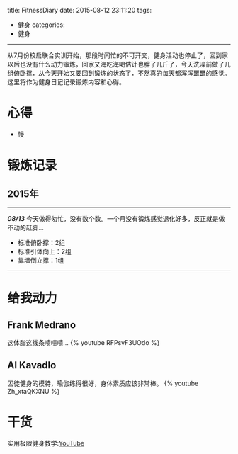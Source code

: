 title: FitnessDiary
date: 2015-08-12 23:11:20
tags:
- 健身
categories:
- 健身
---
从7月份校启联合实训开始，那段时间忙的不可开交，健身活动也停止了，回到家以后也没有什么动力锻炼，回家又海吃海喝估计也胖了几斤了，今天洗澡前做了几组俯卧撑，从今天开始又要回到锻炼的状态了，不然真的每天都浑浑噩噩的感觉。这里将作为健身日记记录锻炼内容和心得。
# 心得
* 慢

# 锻炼记录
## 2015年
---
_**08/13**_
今天做得匆忙，没有数个数。一个月没有锻炼感觉退化好多，反正就是做不动的赶脚...
* 标准俯卧撑：2组
* 标准引体向上：2组
* 靠墙倒立撑：1组
---
# 给我动力
## Frank Medrano
这体脂这线条啧啧啧...
{% youtube RFPsvF3UOdo %}
## AI Kavadlo
囚徒健身的模特，瑜伽练得很好，身体素质应该非常棒。
{% youtube Zh_xtaQKXNU %}
# 干货
实用极限健身教学:[YouTube](https://www.youtube.com/watch?v=qHvMDlQ8Zyk&list=PLs0p-jLG9MgSOfcBqABqg-0iabFGhhBKa&index=1&ab_channel=DominikSKY)
